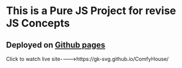 <h1>This is a Pure JS Project for revise JS Concepts</h1>
<h2>Deployed on <a href="https://docs.github.com/en/free-pro-team@latest/github/working-with-github-pages/getting-started-with-github-pages" >Github pages</a></h2>
Click to watch live site---->https://gk-svg.github.io/ComfyHouse/